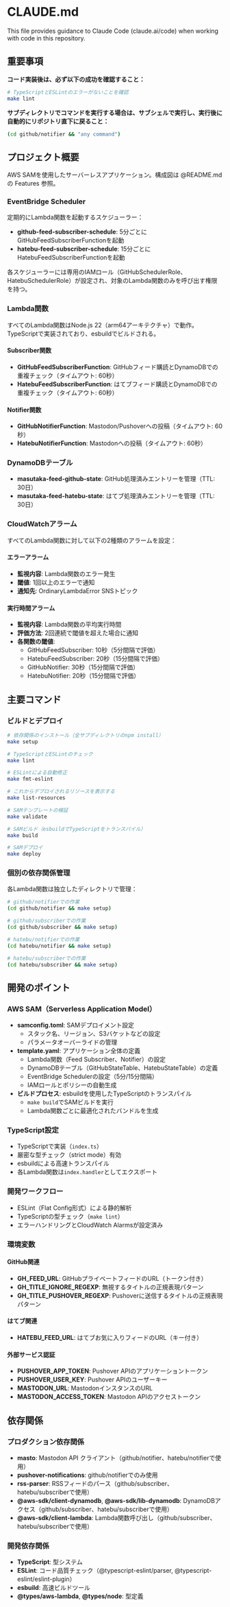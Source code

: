 # CLAUDE.md

This file provides guidance to Claude Code (claude.ai/code) when working with code in this repository.

## 重要事項

**コード実装後は、必ず以下の成功を確認すること：**

```bash
# TypeScriptとESLintのエラーがないことを確認
make lint
```

**サブディレクトリでコマンドを実行する場合は、サブシェルで実行し、実行後に自動的にリポジトリ直下に戻ること：**

```bash
(cd github/notifier && "any command")
```

## プロジェクト概要

AWS SAMを使用したサーバーレスアプリケーション。構成図は @README.md の Features 参照。

### EventBridge Scheduler

定期的にLambda関数を起動するスケジューラー：

- **github-feed-subscriber-schedule**: 5分ごとにGitHubFeedSubscriberFunctionを起動
- **hatebu-feed-subscriber-schedule**: 15分ごとにHatebuFeedSubscriberFunctionを起動

各スケジューラーには専用のIAMロール（GitHubSchedulerRole、HatebuSchedulerRole）が設定され、対象のLambda関数のみを呼び出す権限を持つ。

### Lambda関数

すべてのLambda関数はNode.js 22（arm64アーキテクチャ）で動作。TypeScriptで実装されており、esbuildでビルドされる。

#### Subscriber関数
- **GitHubFeedSubscriberFunction**: GitHubフィード購読とDynamoDBでの重複チェック（タイムアウト: 60秒）
- **HatebuFeedSubscriberFunction**: はてブフィード購読とDynamoDBでの重複チェック（タイムアウト: 60秒）

#### Notifier関数
- **GitHubNotifierFunction**: Mastodon/Pushoverへの投稿（タイムアウト: 60秒）
- **HatebuNotifierFunction**: Mastodonへの投稿（タイムアウト: 60秒）

### DynamoDBテーブル

- **masutaka-feed-github-state**: GitHub処理済みエントリーを管理（TTL: 30日）
- **masutaka-feed-hatebu-state**: はてブ処理済みエントリーを管理（TTL: 30日）

### CloudWatchアラーム

すべてのLambda関数に対して以下の2種類のアラームを設定：

#### エラーアラーム
- **監視内容**: Lambda関数のエラー発生
- **閾値**: 1回以上のエラーで通知
- **通知先**: OrdinaryLambdaError SNSトピック

#### 実行時間アラーム
- **監視内容**: Lambda関数の平均実行時間
- **評価方法**: 2回連続で閾値を超えた場合に通知
- **各関数の閾値**:
  - GitHubFeedSubscriber: 10秒（5分間隔で評価）
  - HatebuFeedSubscriber: 20秒（15分間隔で評価）
  - GitHubNotifier: 30秒（15分間隔で評価）
  - HatebuNotifier: 20秒（15分間隔で評価）

## 主要コマンド

### ビルドとデプロイ

```bash
# 依存関係のインストール（全サブディレクトリのnpm install）
make setup

# TypeScriptとESLintのチェック
make lint

# ESLintによる自動修正
make fmt-eslint

# これからデプロイされるリソースを表示する
make list-resources

# SAMテンプレートの検証
make validate

# SAMビルド（esbuildでTypeScriptをトランスパイル）
make build

# SAMデプロイ
make deploy
```

### 個別の依存関係管理

各Lambda関数は独立したディレクトリで管理：

```bash
# github/notifierでの作業
(cd github/notifier && make setup)

# github/subscriberでの作業
(cd github/subscriber && make setup)

# hatebu/notifierでの作業
(cd hatebu/notifier && make setup)

# hatebu/subscriberでの作業
(cd hatebu/subscriber && make setup)
```

## 開発のポイント

### AWS SAM（Serverless Application Model）
- **samconfig.toml**: SAMデプロイメント設定
  - スタック名、リージョン、S3バケットなどの設定
  - パラメータオーバーライドの管理
- **template.yaml**: アプリケーション全体の定義
  - Lambda関数（Feed Subscriber、Notifier）の設定
  - DynamoDBテーブル（GitHubStateTable、HatebuStateTable）の定義
  - EventBridge Schedulerの設定（5分/15分間隔）
  - IAMロールとポリシーの自動生成
- **ビルドプロセス**: esbuildを使用したTypeScriptのトランスパイル
  - `make build`でSAMビルドを実行
  - Lambda関数ごとに最適化されたバンドルを生成

### TypeScript設定
- TypeScriptで実装（`index.ts`）
- 厳密な型チェック（strict mode）有効
- esbuildによる高速トランスパイル
- 各Lambda関数は`index.handler`としてエクスポート

### 開発ワークフロー
- ESLint（Flat Config形式）による静的解析
- TypeScriptの型チェック（`make lint`）
- エラーハンドリングとCloudWatch Alarmsが設定済み

### 環境変数

#### GitHub関連
- **GH_FEED_URL**: GitHubプライベートフィードのURL（トークン付き）
- **GH_TITLE_IGNORE_REGEXP**: 無視するタイトルの正規表現パターン
- **GH_TITLE_PUSHOVER_REGEXP**: Pushoverに送信するタイトルの正規表現パターン

#### はてブ関連
- **HATEBU_FEED_URL**: はてブお気に入りフィードのURL（キー付き）

#### 外部サービス認証
- **PUSHOVER_APP_TOKEN**: Pushover APIのアプリケーショントークン
- **PUSHOVER_USER_KEY**: Pushover APIのユーザーキー
- **MASTODON_URL**: MastodonインスタンスのURL
- **MASTODON_ACCESS_TOKEN**: Mastodon APIのアクセストークン

## 依存関係

### プロダクション依存関係
- **masto**: Mastodon API クライアント（github/notifier、hatebu/notifierで使用）
- **pushover-notifications**: github/notifierでのみ使用
- **rss-parser**: RSSフィードのパース（github/subscriber、hatebu/subscriberで使用）
- **@aws-sdk/client-dynamodb**, **@aws-sdk/lib-dynamodb**: DynamoDBアクセス（github/subscriber、hatebu/subscriberで使用）
- **@aws-sdk/client-lambda**: Lambda関数呼び出し（github/subscriber、hatebu/subscriberで使用）

### 開発依存関係
- **TypeScript**: 型システム
- **ESLint**: コード品質チェック（@typescript-eslint/parser, @typescript-eslint/eslint-plugin）
- **esbuild**: 高速ビルドツール
- **@types/aws-lambda**, **@types/node**: 型定義
